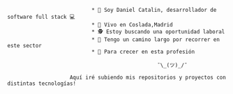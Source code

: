                                * 👋 Soy Daniel Catalin, desarrollador de software full stack 💻
                               * 🏡 Vivo en Coslada,Madrid
                               * 🕵 Estoy buscando una oportunidad laboral
                               * 👣 Tengo un camino largo por recorrer en este sector
                               * 🌱 Para crecer en esta profesión

                                                    ¯\_(ツ)_/¯

                        Aquí iré subiendo mis repositorios y proyectos con distintas tecnologías!
